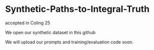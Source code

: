 # Synthetic-Paths-to-Integral-Truth
accepted in Coling 25 

We open our synthetic dataset in this github

We will upload our prompts and training/evaluation code soon.
